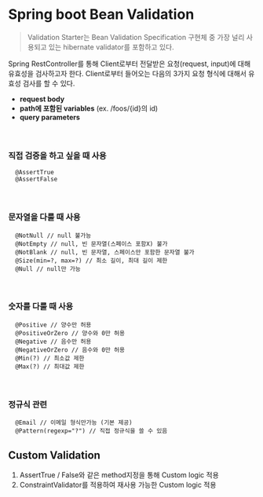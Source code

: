 # Spring boot Bean Validation

>Validation Starter는 Bean Validation Specification 구현체 중 가장 널리 사용되고 있는 hibernate validator를 포함하고 있다.

Spring RestController를 통해 Client로부터 전달받은 요청(request, input)에 대해 유효성을 검사하고자 한다. Client로부터 들어오는 다음의 3가지 요청 형식에 대해서 유효성 검사를 할 수 있다.

- **request body**
- **path에 포함된 variables** (ex. /foos/{id}의 id)
- **query parameters**

　

### 직접 검증을 하고 싶을 때 사용

```
  @AssertTrue
  @AssertFalse
```

　
### 문자열을 다룰 때 사용
```
  @NotNull // null 불가능
  @NotEmpty // null, 빈 문자열(스페이스 포함X) 불가
  @NotBlank // null, 빈 문자열, 스페이스만 포함한 문자열 불가
  @Size(min=?, max=?) // 최소 길이, 최대 길이 제한
  @Null // null만 가능
```

　

### 숫자를 다룰 때 사용
  
```
  @Positive // 양수만 허용
  @PositiveOrZero // 양수와 0만 허용
  @Negative // 음수만 허용
  @NegativeOrZero // 음수와 0만 허용
  @Min(?) // 최소값 제한
  @Max(?) // 최대값 제한
```

　
### 정규식 관련
```
  @Email // 이메일 형식만가능 (기본 제공)
  @Pattern(regexp="?") // 직접 정규식을 쓸 수 있음
```


## Custom Validation

1. AssertTrue / False와 같은 method지정을 통해 Custom logic 적용
2. ConstraintValidator를 적용하여 재사용 가능한 Custom logic 적용